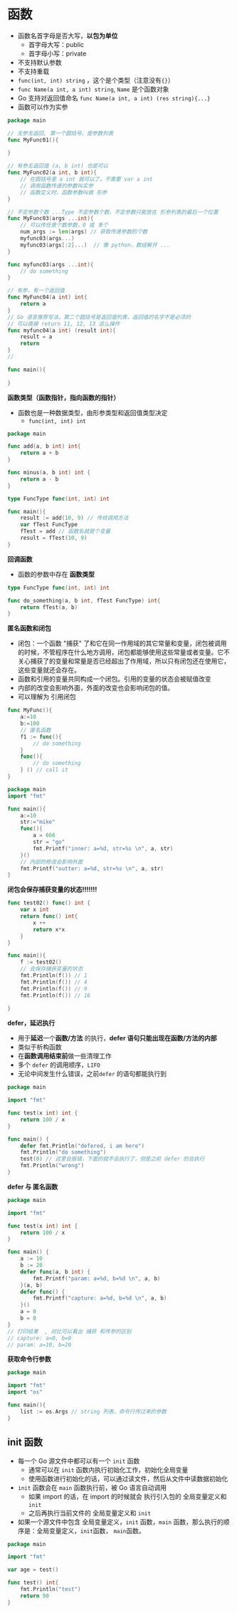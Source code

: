 # 函数

* 函数名首字母是否大写，**以包为单位**
  * 首字母大写：public
  * 首字母小写：private
* 不支持默认参数
* 不支持重载
*  `func(int, int) string` ，这个是个类型（注意没有`{}`）
* `func Name(a int, a int) string`, `Name` 是个函数对象
* Go 支持对返回值命名 `func Name(a int, a int) (res string){...}`
* 函数可以作为实参

```go
package main

// 无参无返回, 第一个圆括号，是参数列表
func MyFunc01(){
    
}

// 有参无返回值 (a, b int) 也是可以
func MyFunc02(a int, b int){
    // 在圆括号里 a int 就可以了，不需要 var a int
    // 调用函数传递的参数叫实参
    // 函数定义时，函数参数叫做 形参
}

// 不定参数个数 ...Type 不定参数个数，不定参数只能放在 形参列表的最后一个位置
func MyFunc03(args ...int){
    // 可以传任意个数参数，0 或 多个
    num_args := len(args) // 获取传递参数的个数
    myfunc03(args...)
    myfunc03(args[:2]...)  // 像 python，数组解开 ...
}

func myfunc03(args ...int){
    // do something
}

// 有参，有一个返回值
func MyFunc04(a int) int{
    return a
}
// Go 语言推荐写法，第二个圆括号是返回值列表，返回值的名字不是必须的
// 可以直接 return 11, 12, 13 这么操作
func myfunc04(a int) (result int){
    result = a
    return
}
// 

func main(){
    
}
```



**函数类型（函数指针，指向函数的指针）**

* 函数也是一种数据类型，由形参类型和返回值类型决定
  * `func(int, int) int`

```go
package main

func add(a, b int) int{
    return a + b
}

func minus(a, b int) int {
    return a - b
}

type FuncType func(int, int) int

func main(){
    result := add(10, 9) // 传统调用方法
    var fTest FuncType
    fTest = add // 函数名就是个变量
    result = fTest(10, 9) 
}
```



**回调函数**

* 函数的参数中存在 **函数类型**

```go
type FuncType func(int, int) int

func do_something(a, b int, fTest FuncType) int{
    return fTest(a, b)
}
```



**匿名函数和闭包**

* 闭包：一个函数 "捕获" 了和它在同一作用域的其它常量和变量，闭包被调用的时候，不管程序在什么地方调用，闭包都能够使用这些常量或者变量。它不关心捕获了的变量和常量是否已经超出了作用域，所以只有闭包还在使用它，这些变量就还会存在。
* 函数和引用的变量共同构成一个闭包。引用的变量的状态会被赋值改变
* 内部的改变会影响外面，外面的改变也会影响闭包的值。
* 可以理解为 引用闭包

```go
func MyFunc(){
    a:=10
    b:=100
    // 匿名函数
    f1 := func(){
        // do something
    }
    func(){
        // do something
    } () // call it
}
```



```go
package main
import "fmt"

func main(){
    a:=10
    str:="mike"
    func(){
        a = 666
        str = "go"
        fmt.Printf("inner: a=%d, str=%s \n", a, str)
    }()
   	// 内部的修改会影响外面
    fmt.Printf("outter: a=%d, str=%s \n", a, str)
}
```



**闭包会保存捕获变量的状态!!!!!!!**

```go
func test02() func() int {
    var x int
    return func() int{
        x ++ 
        return x*x
    }
}

func main(){
    f := test02()
    // 会保存捕获变量的状态
    fmt.Println(f()) // 1
    fmt.Println(f()) // 4
    fmt.Println(f()) // 9
    fmt.Println(f()) // 16
    
}
```



**defer，延迟执行**

* 用于**延迟**一个**函数/方法** 的执行，**defer 语句只能出现在函数/方法的内部**
* 类似于析构函数
* 在**函数调用结束前**做一些清理工作
* 多个 `defer` 的调用顺序，`LIFO`
* 无论中间发生什么错误，之前`defer` 的语句都能执行到



```go
package main

import "fmt"

func test(x int) int {
	return 100 / x
}

func main() {
	defer fmt.Println("defered, i am here")
	fmt.Println("do something")
	test(0) // 这里会报错，下面的就不会执行了，但是之前 defer 的会执行
	fmt.Println("wrong")
}
```



**defer 与 匿名函数**

```go
package main

import "fmt"

func test(x int) int {
	return 100 / x
}

func main() {
	a := 10
	b := 20
	defer func(a, b int) {
		fmt.Printf("param: a=%d, b=%d \n", a, b)
	}(a, b)
	defer func() {
		fmt.Printf("capture: a=%d, b=%d \n", a, b)
	}()
	a = 0
	b = 0
}
// 打印结果  , 对比可以看出 捕获 和传参的区别
// capture: a=0, b=0
// param: a=10, b=20
```



**获取命令行参数**

```go
package main

import "fmt"
import "os"

func main(){
    list := os.Args // string 列表，命令行传过来的参数
}
```



## init 函数

* 每一个 Go 源文件中都可以有一个 `init` 函数
  * 通常可以在 `init` 函数内执行初始化工作，初始化全局变量
  * 使用函数进行初始化的话，可以通过读文件，然后从文件中读数据初始化
* `init` 函数会在 `main` 函数执行前，被 Go 语言自动调用
  * 如果 import 的话，在  import 的时候就会 执行引入包的 全局变量定义和 `init`
  * 之后再执行当前文件的 全局变量定义和 `init`
* 如果一个源文件中包含 全局变量定义，`init` 函数，`main` 函数，那么执行的顺序是：全局变量定义，`init`函数， `main`函数。

```go
package main

import "fmt"

var age = test()

func test() int{
    fmt.Println("test")
    return 90
}
```

